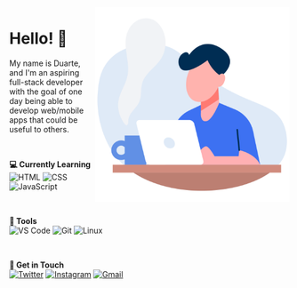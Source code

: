 <img src="https://raw.githubusercontent.com/duasilva/duasilva/main/profile-illustration.svg" alt="Illustration" max-width="350px" width="350px" align="right">

<p align="left">
  <h1>Hello! 👋</h1>
  My name is Duarte, and I'm an aspiring full-stack developer with the goal of one day being able to develop web/mobile apps that could be useful to others.<br>
</p><br>

<p align="left">
  <b>💻 Currently Learning</b><br>
  <img alt="HTML" src="https://img.shields.io/badge/HTML-FF5733?style=flat&labelColor=FF5733&logo=html5&logoColor=white">
  <img alt="CSS" src="https://img.shields.io/badge/CSS-2962ff?style=flat&labelColor=2962ff&logo=css3&logoColor=white">
  <img alt="JavaScript" src="https://img.shields.io/badge/JavaScript-f7df1e?style=flat&labelColor=f7df1e&logo=javascript&logoColor=black">
  </p><br>

<p align="left">
  <b>💼 Tools</b><br>
  <img alt="VS Code" src="https://img.shields.io/badge/VS%20Code-337ab7?style=flat&labelColor=337ab7&logo=visualstudiocode&logoColor=white">
  <img alt="Git" src="https://img.shields.io/badge/Git-f14e32?style=flat&labelColor=f14e32&logo=git&logoColor=white">
  <img alt="Linux" src="https://img.shields.io/badge/Linux-0f0f0f?style=flat&labelColor=0f0f0f&logo=linux&logoColor=white">
</p><br>

<p align="left">
  <b>💬 Get in Touch</b><br>
  <a href="https://twitter.com/duartengsilva"><img src="https://img.shields.io/badge/Twitter (X)-0f0f0f?style=flat&labelColor=0f0f0f&logo=x&logoColor=white" alt="Twitter"/></a>
  <a href="https://instagram.com/duartesilva.ig"><img src="https://img.shields.io/badge/Instagram-DF0174?style=flat&labelColor=DF0174&logo=instagram&logoColor=white" alt="Instagram"/></a>
  <a href="mail:heyduartesilva@gmail.com"><img src="https://img.shields.io/badge/Gmail-D14836?style=flat&labelColor=D14836&logo=gmail&logoColor=white" alt="Gmail"/></a>
</p>
